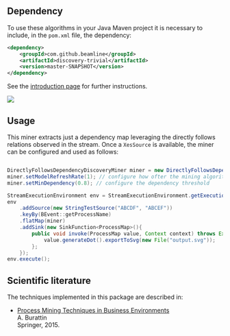 ## Dependency

To use these algorithms in your Java Maven project it is necessary to include, in the `pom.xml` file, the dependency:
```xml
<dependency>
    <groupId>com.github.beamline</groupId>
    <artifactId>discovery-trivial</artifactId>
    <version>master-SNAPSHOT</version>
</dependency>
```
See the [introduction page](index.md) for further instructions.

[![](https://jitpack.io/v/beamline/discovery-trivial.svg)](https://jitpack.io/#beamline/discovery-trivial)


## Usage


This miner extracts just a dependency map leveraging the directly follows relations observed in the stream. Once a `XesSource` is available, the miner can be configured and used as follows:

```java linenums="1"

DirectlyFollowsDependencyDiscoveryMiner miner = new DirectlyFollowsDependencyDiscoveryMiner();
miner.setModelRefreshRate(1); // configure how ofter the mining algorithm should emit a new model
miner.setMinDependency(0.8); // configure the dependency threshold

StreamExecutionEnvironment env = StreamExecutionEnvironment.getExecutionEnvironment();
env
	.addSource(new StringTestSource("ABCDF", "ABCEF"))
	.keyBy(BEvent::getProcessName)
	.flatMap(miner)
	.addSink(new SinkFunction<ProcessMap>(){
		public void invoke(ProcessMap value, Context context) throws Exception {
			value.generateDot().exportToSvg(new File("output.svg"));
		};
	});
env.execute();
```

## Scientific literature

The techniques implemented in this package are described in:

- [Process Mining Techniques in Business Environments](https://andrea.burattin.net/publications/monograph)  
A. Burattin  
Springer, 2015.